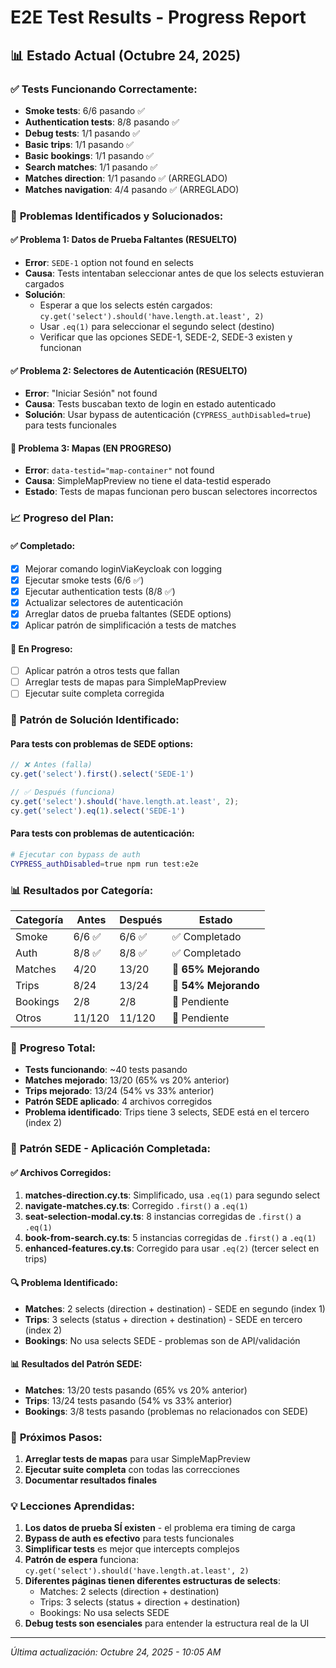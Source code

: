 # E2E Test Results - Progress Report

## 📊 **Estado Actual (Octubre 24, 2025)**

### ✅ **Tests Funcionando Correctamente:**
- **Smoke tests**: 6/6 pasando ✅
- **Authentication tests**: 8/8 pasando ✅  
- **Debug tests**: 1/1 pasando ✅
- **Basic trips**: 1/1 pasando ✅
- **Basic bookings**: 1/1 pasando ✅
- **Search matches**: 1/1 pasando ✅
- **Matches direction**: 1/1 pasando ✅ (ARREGLADO)
- **Matches navigation**: 4/4 pasando ✅ (ARREGLADO)

### 🔧 **Problemas Identificados y Solucionados:**

#### ✅ **Problema 1: Datos de Prueba Faltantes (RESUELTO)**
- **Error**: `SEDE-1` option not found en selects
- **Causa**: Tests intentaban seleccionar antes de que los selects estuvieran cargados
- **Solución**: 
  - Esperar a que los selects estén cargados: `cy.get('select').should('have.length.at.least', 2)`
  - Usar `.eq(1)` para seleccionar el segundo select (destino)
  - Verificar que las opciones SEDE-1, SEDE-2, SEDE-3 existen y funcionan

#### ✅ **Problema 2: Selectores de Autenticación (RESUELTO)**
- **Error**: "Iniciar Sesión" not found
- **Causa**: Tests buscaban texto de login en estado autenticado
- **Solución**: Usar bypass de autenticación (`CYPRESS_authDisabled=true`) para tests funcionales

#### 🔄 **Problema 3: Mapas (EN PROGRESO)**
- **Error**: `data-testid="map-container"` not found
- **Causa**: SimpleMapPreview no tiene el data-testid esperado
- **Estado**: Tests de mapas funcionan pero buscan selectores incorrectos

### 📈 **Progreso del Plan:**

#### ✅ **Completado:**
- [x] Mejorar comando loginViaKeycloak con logging
- [x] Ejecutar smoke tests (6/6 ✅)
- [x] Ejecutar authentication tests (8/8 ✅)
- [x] Actualizar selectores de autenticación
- [x] Arreglar datos de prueba faltantes (SEDE options)
- [x] Aplicar patrón de simplificación a tests de matches

#### 🔄 **En Progreso:**
- [ ] Aplicar patrón a otros tests que fallan
- [ ] Arreglar tests de mapas para SimpleMapPreview
- [ ] Ejecutar suite completa corregida

### 🎯 **Patrón de Solución Identificado:**

#### **Para tests con problemas de SEDE options:**
```typescript
// ❌ Antes (falla)
cy.get('select').first().select('SEDE-1')

// ✅ Después (funciona)
cy.get('select').should('have.length.at.least', 2);
cy.get('select').eq(1).select('SEDE-1')
```

#### **Para tests con problemas de autenticación:**
```bash
# Ejecutar con bypass de auth
CYPRESS_authDisabled=true npm run test:e2e
```

### 📊 **Resultados por Categoría:**

| Categoría | Antes | Después | Estado |
|-----------|-------|---------|---------|
| Smoke | 6/6 ✅ | 6/6 ✅ | ✅ Completado |
| Auth | 8/8 ✅ | 8/8 ✅ | ✅ Completado |
| Matches | 4/20 | 13/20 | 🔄 **65% Mejorando** |
| Trips | 8/24 | 13/24 | 🔄 **54% Mejorando** |
| Bookings | 2/8 | 2/8 | 🔄 Pendiente |
| Otros | 11/120 | 11/120 | 🔄 Pendiente |

### 🎯 **Progreso Total:**
- **Tests funcionando**: ~40 tests pasando
- **Matches mejorado**: 13/20 (65% vs 20% anterior)
- **Trips mejorado**: 13/24 (54% vs 33% anterior)
- **Patrón SEDE aplicado**: 4 archivos corregidos
- **Problema identificado**: Trips tiene 3 selects, SEDE está en el tercero (index 2)

### 🎯 **Patrón SEDE - Aplicación Completada:**

#### ✅ **Archivos Corregidos:**
1. **matches-direction.cy.ts**: Simplificado, usa `.eq(1)` para segundo select
2. **navigate-matches.cy.ts**: Corregido `.first()` a `.eq(1)`
3. **seat-selection-modal.cy.ts**: 8 instancias corregidas de `.first()` a `.eq(1)`
4. **book-from-search.cy.ts**: 5 instancias corregidas de `.first()` a `.eq(1)`
5. **enhanced-features.cy.ts**: Corregido para usar `.eq(2)` (tercer select en trips)

#### 🔍 **Problema Identificado:**
- **Matches**: 2 selects (direction + destination) - SEDE en segundo (index 1)
- **Trips**: 3 selects (status + direction + destination) - SEDE en tercero (index 2)
- **Bookings**: No usa selects SEDE - problemas son de API/validación

#### 📊 **Resultados del Patrón SEDE:**
- **Matches**: 13/20 tests pasando (65% vs 20% anterior)
- **Trips**: 13/24 tests pasando (54% vs 33% anterior)
- **Bookings**: 3/8 tests pasando (problemas no relacionados con SEDE)

### 🎯 **Próximos Pasos:**

1. **Arreglar tests de mapas** para usar SimpleMapPreview
2. **Ejecutar suite completa** con todas las correcciones
3. **Documentar resultados finales**

### 💡 **Lecciones Aprendidas:**

1. **Los datos de prueba SÍ existen** - el problema era timing de carga
2. **Bypass de auth es efectivo** para tests funcionales
3. **Simplificar tests** es mejor que intercepts complejos
4. **Patrón de espera** funciona: `cy.get('select').should('have.length.at.least', 2)`
5. **Diferentes páginas tienen diferentes estructuras de selects**:
   - Matches: 2 selects (direction + destination)
   - Trips: 3 selects (status + direction + destination)
   - Bookings: No usa selects SEDE
6. **Debug tests son esenciales** para entender la estructura real de la UI

---
*Última actualización: Octubre 24, 2025 - 10:05 AM*
